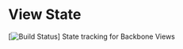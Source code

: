View State
==========
[![Build Status](https://travis-ci.org/kevinmarx/viewstate.png?branch=master
)]
State tracking for Backbone Views
